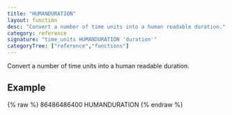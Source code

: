 ```yaml
---
title: "HUMANDURATION"
layout: function
desc: "Convert a number of time units into a human readable duration."
category: reference
signature: "time_units HUMANDURATION 'duration'"
categoryTree: ["reference","functions"]
---
```


Convert a number of time units into a human readable duration.

## Example ##

{% raw %}
<warp10-warpscript-widget backend="{{backend}}"  exec-endpoint="{{execEndpoint}}">
86486486400 HUMANDURATION 
</warp10-warpscript-widget>
{% endraw %}